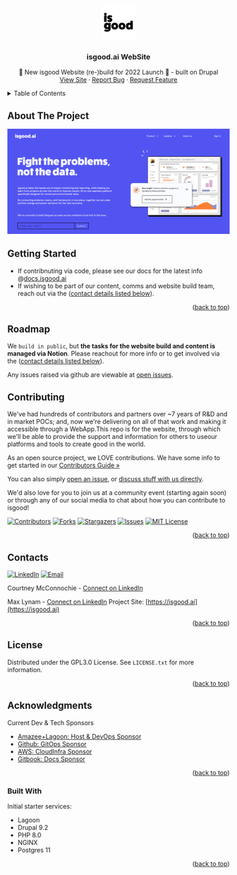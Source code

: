 <div id="top"></div>
<!--
*** The isgood.ai ReadME is based on ->
*** Thanks for checking out the Best-README-Template. If you have a suggestion
*** that would make this better, please fork the repo and create a pull request
*** or simply open an issue with the tag "enhancement".
*** Don't forget to give the project a star!
*** Thanks again! Now go create something AMAZING! :D
-->



<!-- PROJECT LOGO -->
<br />
<div align="center">
  <a href="https://isgood.ai">
    <img src=".github/images/isgood-sqr.jpg" alt="Isgood Square Logo" width="80" height="80">
  </a>

<h3 align="center">isgood.ai WebSite</h3>

  <p align="center">
    🎉 New isgood Website (re-)build for 2022 Launch 🚀 - built on Drupal
<!--    <br />
    <a href="https://docs.isgood.ai"><strong>Explore the docs »</strong></a>
    <br /> -->
    <br />
    <a href="https://isgood.ai">View Site</a>
    ·
    <a href="https://github.com/for-good/d-site-isgood/issues/new?assignees=&labels=&template=bug_report.md&title=">Report Bug</a>
    ·
    <a href="https://github.com/for-good/d-site-isgood/issues/new?assignees=&labels=&template=feature_request.md&title=">Request Feature</a>
  </p>
</div>



<!-- TABLE OF CONTENTS -->
<details>
  <summary>Table of Contents</summary>
  <ol>
    <li>
      <a href="#about-the-project">About The Project</a>
    </li>
    <li>
      <a href="#getting-started">Getting Started</a>
<!--      <ul>
        <li><a href="#prerequisites">Prerequisites</a></li>
        <li><a href="#installation">Installation</a></li>
      </ul> -->
    </li>
<!--    <li><a href="#usage">Usage</a></li> -->
    <li><a href="#roadmap">Dev Roadmap</a></li>
    <li><a href="#contributing">Contributing</a></li>
    <li><a href="#license">License</a></li>
    <li><a href="#contact">Contact</a></li>
    <li><a href="#acknowledgments">Acknowledgments</a>
      <ul>
        <li><a href="#built-with">Built With</a></li>
      </ul>
    </li>
  </ol>
</details>



<!-- ABOUT THE PROJECT -->
## About The Project

[![Product Name Screen Shot][product-screenshot]](.github/images/isgood-github-grab.png)



<!-- GETTING STARTED -->
## Getting Started

- If contribnuting via code, please see our docs for the latest info @[docs.isgood.ai](https://docs.isgood.ai/)
- If wishing to be part of our content, comms and website build team, reach out via the (<a href="#contacts">contact details listed below</a>).

<p align="right">(<a href="#top">back to top</a>)</p>



<!-- USAGE EXAMPLES
## Usage

Use this space to show useful examples of how a project can be used. Additional screenshots, code examples and demos work well in this space. You may also link to more resources.

_For more examples, please refer to the [Documentation](https://example.com)_

<p align="right">(<a href="#top">back to top</a>)</p>
 -->


<!-- ROADMAP -->
## Roadmap

We `build in public`, but **the tasks for the website build and content is managed via Notion**.
Please reachout for more info or to get involved via the (<a href="#contacts">contact details listed below</a>).

Any issues raised via github are viewable at [open issues](https://github.com/for-good/d-site-isgood/issues).



<!-- CONTRIBUTING -->
## Contributing

We've had hundreds of contributors and partners over ~7 years of R&D and in market POCs; and, now we're delivering on all of that work and making it accessible through a WebApp.This repo is for the website, through which we'll be able to provide the support and information for others to useour platforms and tools to create good in the world.

As an open source project, we LOVE contributions.  We have some info to get started in our [Contributors Guide »](https://docs.isgood.ai/welcome/contributing)

You can also simply [open an issue](https://github.com/for-good/d-site-isgood/issues/new/choose), or [discuss stuff with us directly](https://github.com/for-good/d-site-isgood/discussions).

We'd also love for you to join us at a community event (starting again soon) or through any of our social media to chat about how you can contribute to isgood!


<!-- PROJECT SHIELDS -->
<!--
*** I'm using markdown "reference style" links for readability.
*** Reference links are enclosed in brackets [ ] instead of parentheses ( ).
*** See the bottom of this document for the declaration of the reference variables
*** for contributors-url, forks-url, etc. This is an optional, concise syntax you may use.
*** https://www.markdownguide.org/basic-syntax/#reference-style-links
-->
[![Contributors][contributors-shield]][contributors-url]
[![Forks][forks-shield]][forks-url]
[![Stargazers][stars-shield]][stars-url]
[![Issues][issues-shield]][issues-url]
[![MIT License][license-shield]][license-url]


<p align="right">(<a href="#top">back to top</a>)</p>



<!-- CONTACT -->
## Contacts

[![LinkedIn][linkedin-shield]][linkedin-url]
[![Email][email-shield]][email-url]

Courtney McConnochie - [Connect on LinkedIn](https://www.linkedin.com/in/courtney-mcconnochie/)

Max Lynam - [Connect on LinkedIn](https://www.linkedin.com/in/maxlynam/)
Project Site: [https://isgood.ai](https://isgood.ai)

<p align="right">(<a href="#top">back to top</a>)</p>




<!-- LICENSE -->
## License

Distributed under the GPL3.0 License. See `LICENSE.txt` for more information.

<p align="right">(<a href="#top">back to top</a>)</p>



<!-- ACKNOWLEDGMENTS -->
## Acknowledgments

Current Dev & Tech Sponsors
* [Amazee+Lagoon: Host & DevOps Sponsor](https://www.amazee.io/)
* [Github: GitOps Sponsor](https://github.com)
* [AWS: CloudInfra Sponsor](https://aws.amazon.com/)
* [Gitbook: Docs Sponsor](https://gitbook.com)


<p align="right">(<a href="#top">back to top</a>)</p>



### Built With

Initial starter services:
* Lagoon
* Drupal 9.2
* PHP 8.0
* NGINX
* Postgres 11

<p align="right">(<a href="#top">back to top</a>)</p>



<!-- MARKDOWN LINKS & IMAGES -->
<!-- https://www.markdownguide.org/basic-syntax/#reference-style-links -->
[contributors-shield]: https://img.shields.io/github/contributors/for-good/d-site-isgood.svg?style=for-the-badge
[contributors-url]: https://github.com/for-good/d-site-isgood/graphs/contributors
[forks-shield]: https://img.shields.io/github/forks/for-good/d-site-isgood.svg?style=for-the-badge
[forks-url]: https://github.com/for-good/d-site-isgood/network/members
[stars-shield]: https://img.shields.io/github/stars/for-good/d-site-isgood.svg?style=for-the-badge
[stars-url]: https://github.com/for-good/d-site-isgood/stargazers
[issues-shield]: https://img.shields.io/github/issues/for-good/d-site-isgood.svg?style=for-the-badge
[issues-url]: https://github.com/for-good/d-site-isgood/issues
[license-shield]: https://img.shields.io/github/license/for-good/d-site-isgood.svg?style=for-the-badge
[license-url]: https://github.com/for-good/d-site-isgood/blob/master/LICENSE.txt
[linkedin-shield]: https://img.shields.io/badge/linkedin-%230077B5.svg?style=for-the-badge&logo=linkedin&logoColor=white
[linkedin-url]: https://www.linkedin.com/company/isgoodai/
[email-shield]: https://img.shields.io/badge/Gmail-D14836?style=for-the-badge&logo=gmail&logoColor=white
[email-url]: support@isgood.ai
[product-screenshot]: .github/images/isgood-github-grab.png